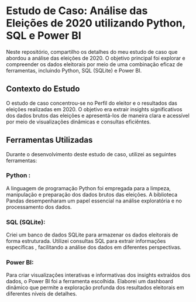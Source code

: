 # Estudo de Caso: Análise das Eleições de 2020 utilizando Python, SQL e Power BI
Neste repositório, compartilho os detalhes do meu estudo de caso que abordou a análise das eleições de 2020. O objetivo principal foi explorar e compreender os dados eleitorais por meio de uma combinação eficaz de ferramentas, incluindo Python, SQL (SQLite) e Power BI.

## Contexto do Estudo
O estudo de caso concentrou-se no Perfil do eleitor e o resultados das eleições realizadas em 2020. O objetivo era extrair insights significativos dos dados brutos das eleições e apresentá-los de maneira clara e acessível por meio de visualizações dinâmicas e consultas eficiêntes.

## Ferramentas Utilizadas
Durante o desenvolvimento deste estudo de caso, utilizei as seguintes ferramentas:

### Python  :
A linguagem de programação Python foi empregada para a limpeza, manipulação e preparação dos dados brutos das eleições. A biblioteca Pandas desempenharam um papel essencial na análise exploratória e no processamento dos dados.

### SQL (SQLite):
Criei um banco de dados SQLite para armazenar os dados eleitorais de forma estruturada. Utilizei consultas SQL para extrair informações específicas , facilitando a análise dos dados em diferentes perspectivas.

### Power BI: 
Para criar visualizações interativas e informativas dos insights extraídos dos dados, o Power BI foi a ferramenta escolhida. Elaborei um dashboard dinâmico que permite a exploração profunda dos resultados eleitorais em diferentes níveis de detalhes.
